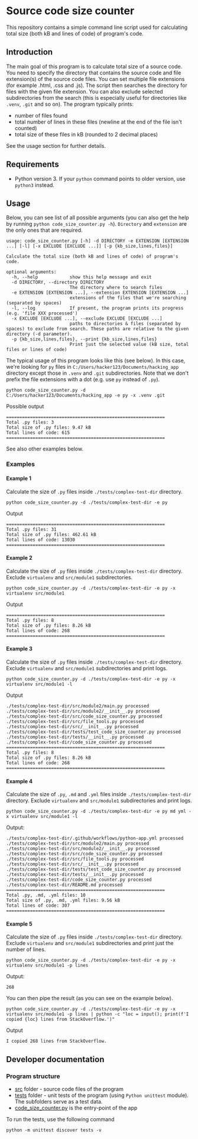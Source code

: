# Source code size counter
This repository contains a simple command line script used for calculating total size (both 
kB and lines of code) of program's code.

## Introduction
The main goal of this program is to calculate total size of a source code.
You need to specify the directory that contains the source code and file extension(s) of the source code files. You can set multiple file extensions
(for example .html, .css and .js). 
The script then searches the directory for files with the given file extension. You can also exclude selected subdirectories from the search
(this is especially useful for directories like `.venv`, `.git` and so on).
The program typically prints:
- number of files found
- total number of lines in these files (newline at the end of the file isn't counted)
- total size of these files in kB (rounded to 2 decimal places)

See the usage section for further details.

## Requirements
- Python version 3. If your `python` command points to older version, use `python3` instead.

## Usage

Below, you can see list of all possible arguments (you can also get the help by running `python code_size_counter.py -h`). `Directory` and `extension` are the only
ones that are required.

```
usage: code_size_counter.py [-h] -d DIRECTORY -e EXTENSION [EXTENSION ...] [-l] [-x EXCLUDE [EXCLUDE ...]] [-p {kb_size,lines,files}]

Calculate the total size (both kB and lines of code) of program's code.

optional arguments:
  -h, --help            show this help message and exit
  -d DIRECTORY, --directory DIRECTORY
                        The directory where to search files
  -e EXTENSION [EXTENSION ...], --extension EXTENSION [EXTENSION ...]
                        extensions of the files that we're searching (separated by spaces)
  -l, --log             If present, the program prints its progress (e.g. 'file XXX processed')
  -x EXCLUDE [EXCLUDE ...], --exclude EXCLUDE [EXCLUDE ...]
                        paths to directories & files (separated by spaces) to exclude from search. These paths are relative to the given directory (-d parameter).
  -p {kb_size,lines,files}, --print {kb_size,lines,files}
                        Print just the selected value (kB size, total files or lines of code)
```

The typical usage of this program looks like this (see below). In this case, we're looking for `py` files in `C:/Users/hacker123/Documents/hacking_app` directory
except those in `.venv` and `.git` subdirectories.
Note that we don't prefix the file extensions with a dot (e.g. use `py` instead of `.py`).

```shell
python code_size_counter.py -d C:/Users/hacker123/Documents/hacking_app -e py -x .venv .git
```
Possible output
```
============================================================
Total .py files: 3
Total size of .py files: 9.47 kB
Total lines of code: 615
============================================================
```
See also other examples below.

### Examples
#### Example 1
Calculate the size of `.py` files inside `./tests/complex-test-dir` directory.

```shell
python code_size_counter.py -d ./tests/complex-test-dir -e py
```
Output
```
============================================================
Total .py files: 31
Total size of .py files: 462.61 kB
Total lines of code: 13030
============================================================
```

#### Example 2
Calculate the size of `.py` files inside `./tests/complex-test-dir` directory. Exclude `virtualenv` and `src/module1` subdirectories.
```shell
python code_size_counter.py -d ./tests/complex-test-dir -e py -x virtualenv src/module1
```
Output
```
============================================================
Total .py files: 8
Total size of .py files: 8.26 kB
Total lines of code: 268
============================================================
```

#### Example 3
Calculate the size of `.py` files inside `./tests/complex-test-dir` directory. Exclude `virtualenv` and `src/module1` subdirectories and print logs.
```shell
python code_size_counter.py -d ./tests/complex-test-dir -e py -x virtualenv src/module1 -l
```
Output
```
./tests/complex-test-dir/src/module2/main.py processed
./tests/complex-test-dir/src/module2/__init__.py processed        
./tests/complex-test-dir/src/code_size_counter.py processed       
./tests/complex-test-dir/src/file_tools.py processed
./tests/complex-test-dir/src/__init__.py processed
./tests/complex-test-dir/tests/test_code_size_counter.py processed
./tests/complex-test-dir/tests/__init__.py processed
./tests/complex-test-dir/code_size_counter.py processed
============================================================      
Total .py files: 8
Total size of .py files: 8.26 kB
Total lines of code: 268
============================================================      
```

#### Example 4
Calculate the size of `.py`, `.md` and `.yml` files inside `./tests/complex-test-dir` directory. Exclude `virtualenv` and `src/module1` subdirectories and print logs.
```shell
python code_size_counter.py -d ./tests/complex-test-dir -e py md yml -x virtualenv src/module1 -l
```
Output:
```
./tests/complex-test-dir/.github/workflows/python-app.yml processed
./tests/complex-test-dir/src/module2/main.py processed
./tests/complex-test-dir/src/module2/__init__.py processed        
./tests/complex-test-dir/src/code_size_counter.py processed       
./tests/complex-test-dir/src/file_tools.py processed
./tests/complex-test-dir/src/__init__.py processed
./tests/complex-test-dir/tests/test_code_size_counter.py processed
./tests/complex-test-dir/tests/__init__.py processed
./tests/complex-test-dir/code_size_counter.py processed
./tests/complex-test-dir/README.md processed
============================================================
Total .py, .md, .yml files: 10
Total size of .py, .md, .yml files: 9.56 kB
Total lines of code: 307
============================================================
```

#### Example 5
Calculate the size of `.py` files inside `./tests/complex-test-dir` directory. Exclude `virtualenv` and `src/module1` subdirectories 
and print just the number of lines.
```shell
python code_size_counter.py -d ./tests/complex-test-dir -e py -x virtualenv src/module1 -p lines
```

Output:
```
268
```

You can then pipe the result (as you can see on the example below).
```shell
python code_size_counter.py -d ./tests/complex-test-dir -e py -x virtualenv src/module1 -p lines | python -c "loc = input(); print(f'I copied {loc} lines from StackOverflow.')"
```
Output
```
I copied 268 lines from StackOverflow.
```

## Developer documentation
### Program structure

- [src](./src) folder - source code files of the program
- [tests](./tests) folder - unit tests of the program (using `Python unittest` module). The subfolders serve as a test data.
- [code_size_counter.py](code_size_counter.py) is the entry-point of the app

To run the tests, use the following command
```shell
python -m unittest discover tests -v
```
